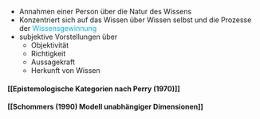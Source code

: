- Annahmen einer Person über die Natur des Wissens
- Konzentriert sich auf das Wissen über Wissen selbst und die Prozesse der <span style="color:rgb(0, 176, 240)">Wissensgewinnung</span>
- subjektive Vorstellungen über 
	- Objektivität  
	- Richtigkeit
	- Aussagekraft 
	- Herkunft von Wissen



#### [[Epistemologische Kategorien nach Perry (1970)]]




#### [[Schommers (1990) Modell unabhängiger Dimensionen]]


